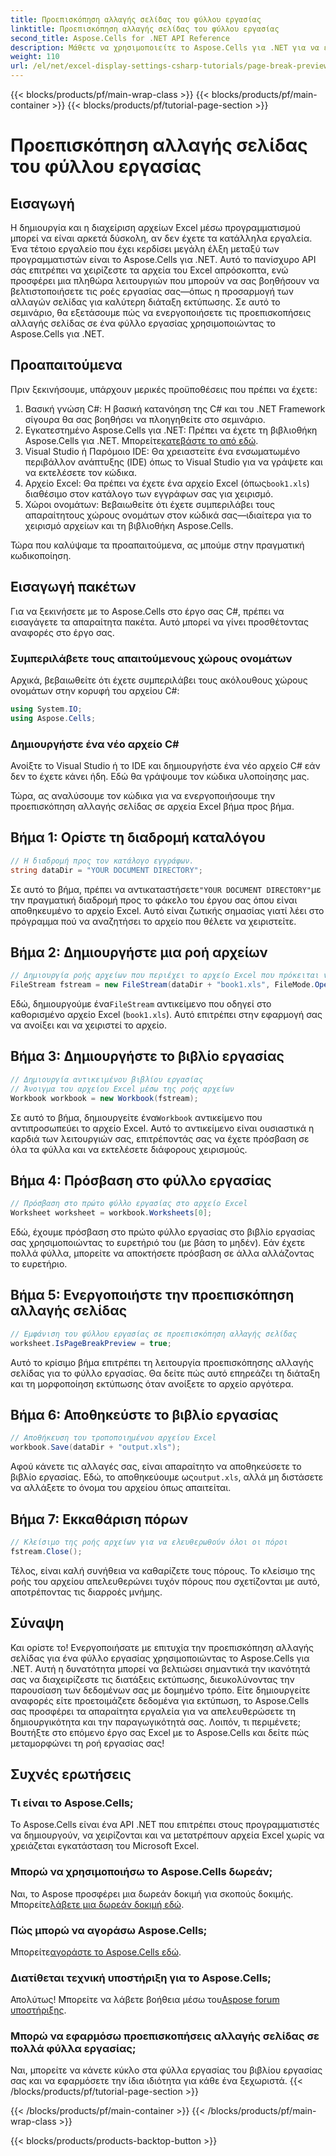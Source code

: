 ```yaml
---
title: Προεπισκόπηση αλλαγής σελίδας του φύλλου εργασίας
linktitle: Προεπισκόπηση αλλαγής σελίδας του φύλλου εργασίας
second_title: Aspose.Cells for .NET API Reference
description: Μάθετε να χρησιμοποιείτε το Aspose.Cells για .NET για να ενεργοποιείτε τις προεπισκοπήσεις αλλαγής σελίδας σε φύλλα εργασίας του Excel μέσω ενός απλού οδηγού βήμα προς βήμα.
weight: 110
url: /el/net/excel-display-settings-csharp-tutorials/page-break-preview-of-worksheet/
---
```


{{< blocks/products/pf/main-wrap-class >}}
{{< blocks/products/pf/main-container >}}
{{< blocks/products/pf/tutorial-page-section >}}

# Προεπισκόπηση αλλαγής σελίδας του φύλλου εργασίας

## Εισαγωγή

Η δημιουργία και η διαχείριση αρχείων Excel μέσω προγραμματισμού μπορεί να είναι αρκετά δύσκολη, αν δεν έχετε τα κατάλληλα εργαλεία. Ένα τέτοιο εργαλείο που έχει κερδίσει μεγάλη έλξη μεταξύ των προγραμματιστών είναι το Aspose.Cells για .NET. Αυτό το πανίσχυρο API σάς επιτρέπει να χειρίζεστε τα αρχεία του Excel απρόσκοπτα, ενώ προσφέρει μια πληθώρα λειτουργιών που μπορούν να σας βοηθήσουν να βελτιστοποιήσετε τις ροές εργασίας σας—όπως η προσαρμογή των αλλαγών σελίδας για καλύτερη διάταξη εκτύπωσης. Σε αυτό το σεμινάριο, θα εξετάσουμε πώς να ενεργοποιήσετε τις προεπισκοπήσεις αλλαγής σελίδας σε ένα φύλλο εργασίας χρησιμοποιώντας το Aspose.Cells για .NET.

## Προαπαιτούμενα

Πριν ξεκινήσουμε, υπάρχουν μερικές προϋποθέσεις που πρέπει να έχετε:

1. Βασική γνώση C#: Η βασική κατανόηση της C# και του .NET Framework σίγουρα θα σας βοηθήσει να πλοηγηθείτε στο σεμινάριο.
2.  Εγκατεστημένο Aspose.Cells για .NET: Πρέπει να έχετε τη βιβλιοθήκη Aspose.Cells για .NET. Μπορείτε[κατεβάστε το από εδώ](https://releases.aspose.com/cells/net/).
3. Visual Studio ή Παρόμοιο IDE: Θα χρειαστείτε ένα ενσωματωμένο περιβάλλον ανάπτυξης (IDE) όπως το Visual Studio για να γράψετε και να εκτελέσετε τον κώδικα.
4. Αρχείο Excel: Θα πρέπει να έχετε ένα αρχείο Excel (όπως`book1.xls`) διαθέσιμο στον κατάλογο των εγγράφων σας για χειρισμό.
5. Χώροι ονομάτων: Βεβαιωθείτε ότι έχετε συμπεριλάβει τους απαραίτητους χώρους ονομάτων στον κώδικά σας—ιδιαίτερα για το χειρισμό αρχείων και τη βιβλιοθήκη Aspose.Cells.

Τώρα που καλύψαμε τα προαπαιτούμενα, ας μπούμε στην πραγματική κωδικοποίηση.

## Εισαγωγή πακέτων

Για να ξεκινήσετε με το Aspose.Cells στο έργο σας C#, πρέπει να εισαγάγετε τα απαραίτητα πακέτα. Αυτό μπορεί να γίνει προσθέτοντας αναφορές στο έργο σας.

### Συμπεριλάβετε τους απαιτούμενους χώρους ονομάτων

Αρχικά, βεβαιωθείτε ότι έχετε συμπεριλάβει τους ακόλουθους χώρους ονομάτων στην κορυφή του αρχείου C#:

```csharp
using System.IO;
using Aspose.Cells;
```

### Δημιουργήστε ένα νέο αρχείο C#

Ανοίξτε το Visual Studio ή το IDE και δημιουργήστε ένα νέο αρχείο C# εάν δεν το έχετε κάνει ήδη. Εδώ θα γράψουμε τον κώδικα υλοποίησης μας.


Τώρα, ας αναλύσουμε τον κώδικα για να ενεργοποιήσουμε την προεπισκόπηση αλλαγής σελίδας σε αρχεία Excel βήμα προς βήμα.

## Βήμα 1: Ορίστε τη διαδρομή καταλόγου

```csharp
// Η διαδρομή προς τον κατάλογο εγγράφων.
string dataDir = "YOUR DOCUMENT DIRECTORY";
```

 Σε αυτό το βήμα, πρέπει να αντικαταστήσετε`"YOUR DOCUMENT DIRECTORY"`με την πραγματική διαδρομή προς το φάκελο του έργου σας όπου είναι αποθηκευμένο το αρχείο Excel. Αυτό είναι ζωτικής σημασίας γιατί λέει στο πρόγραμμα πού να αναζητήσει το αρχείο που θέλετε να χειριστείτε.

## Βήμα 2: Δημιουργήστε μια ροή αρχείων

```csharp
// Δημιουργία ροής αρχείων που περιέχει το αρχείο Excel που πρόκειται να ανοίξει
FileStream fstream = new FileStream(dataDir + "book1.xls", FileMode.Open);
```

 Εδώ, δημιουργούμε ένα`FileStream` αντικείμενο που οδηγεί στο καθορισμένο αρχείο Excel (`book1.xls`). Αυτό επιτρέπει στην εφαρμογή σας να ανοίξει και να χειριστεί το αρχείο.

## Βήμα 3: Δημιουργήστε το βιβλίο εργασίας

```csharp
// Δημιουργία αντικειμένου βιβλίου εργασίας
// Άνοιγμα του αρχείου Excel μέσω της ροής αρχείων
Workbook workbook = new Workbook(fstream);
```

 Σε αυτό το βήμα, δημιουργείτε ένα`Workbook` αντικείμενο που αντιπροσωπεύει το αρχείο Excel. Αυτό το αντικείμενο είναι ουσιαστικά η καρδιά των λειτουργιών σας, επιτρέποντάς σας να έχετε πρόσβαση σε όλα τα φύλλα και να εκτελέσετε διάφορους χειρισμούς.

## Βήμα 4: Πρόσβαση στο φύλλο εργασίας

```csharp
// Πρόσβαση στο πρώτο φύλλο εργασίας στο αρχείο Excel
Worksheet worksheet = workbook.Worksheets[0];
```

Εδώ, έχουμε πρόσβαση στο πρώτο φύλλο εργασίας στο βιβλίο εργασίας σας χρησιμοποιώντας το ευρετήριό του (με βάση το μηδέν). Εάν έχετε πολλά φύλλα, μπορείτε να αποκτήσετε πρόσβαση σε άλλα αλλάζοντας το ευρετήριο.

## Βήμα 5: Ενεργοποιήστε την προεπισκόπηση αλλαγής σελίδας

```csharp
// Εμφάνιση του φύλλου εργασίας σε προεπισκόπηση αλλαγής σελίδας
worksheet.IsPageBreakPreview = true;
```

Αυτό το κρίσιμο βήμα επιτρέπει τη λειτουργία προεπισκόπησης αλλαγής σελίδας για το φύλλο εργασίας. Θα δείτε πώς αυτό επηρεάζει τη διάταξη και τη μορφοποίηση εκτύπωσης όταν ανοίξετε το αρχείο αργότερα.

## Βήμα 6: Αποθηκεύστε το βιβλίο εργασίας

```csharp
// Αποθήκευση του τροποποιημένου αρχείου Excel
workbook.Save(dataDir + "output.xls");
```

Αφού κάνετε τις αλλαγές σας, είναι απαραίτητο να αποθηκεύσετε το βιβλίο εργασίας. Εδώ, το αποθηκεύουμε ως`output.xls`, αλλά μη διστάσετε να αλλάξετε το όνομα του αρχείου όπως απαιτείται.

## Βήμα 7: Εκκαθάριση πόρων

```csharp
// Κλείσιμο της ροής αρχείων για να ελευθερωθούν όλοι οι πόροι
fstream.Close();
```

Τέλος, είναι καλή συνήθεια να καθαρίζετε τους πόρους. Το κλείσιμο της ροής του αρχείου απελευθερώνει τυχόν πόρους που σχετίζονται με αυτό, αποτρέποντας τις διαρροές μνήμης.

## Σύναψη

Και ορίστε το! Ενεργοποιήσατε με επιτυχία την προεπισκόπηση αλλαγής σελίδας για ένα φύλλο εργασίας χρησιμοποιώντας το Aspose.Cells για .NET. Αυτή η δυνατότητα μπορεί να βελτιώσει σημαντικά την ικανότητά σας να διαχειρίζεστε τις διατάξεις εκτύπωσης, διευκολύνοντας την παρουσίαση των δεδομένων σας με δομημένο τρόπο. Είτε δημιουργείτε αναφορές είτε προετοιμάζετε δεδομένα για εκτύπωση, το Aspose.Cells σας προσφέρει τα απαραίτητα εργαλεία για να απελευθερώσετε τη δημιουργικότητα και την παραγωγικότητά σας. Λοιπόν, τι περιμένετε; Βουτήξτε στο επόμενο έργο σας Excel με το Aspose.Cells και δείτε πώς μεταμορφώνει τη ροή εργασίας σας!

## Συχνές ερωτήσεις

### Τι είναι το Aspose.Cells;
Το Aspose.Cells είναι ένα API .NET που επιτρέπει στους προγραμματιστές να δημιουργούν, να χειρίζονται και να μετατρέπουν αρχεία Excel χωρίς να χρειάζεται εγκατάσταση του Microsoft Excel.

### Μπορώ να χρησιμοποιήσω το Aspose.Cells δωρεάν;
 Ναι, το Aspose προσφέρει μια δωρεάν δοκιμή για σκοπούς δοκιμής. Μπορείτε[λάβετε μια δωρεάν δοκιμή εδώ](https://releases.aspose.com/).

### Πώς μπορώ να αγοράσω Aspose.Cells;
 Μπορείτε[αγοράστε το Aspose.Cells εδώ](https://purchase.aspose.com/buy).

### Διατίθεται τεχνική υποστήριξη για το Aspose.Cells;
 Απολύτως! Μπορείτε να λάβετε βοήθεια μέσω του[Aspose forum υποστήριξης](https://forum.aspose.com/c/cells/9).

### Μπορώ να εφαρμόσω προεπισκοπήσεις αλλαγής σελίδας σε πολλά φύλλα εργασίας;
Ναι, μπορείτε να κάνετε κύκλο στα φύλλα εργασίας του βιβλίου εργασίας σας και να εφαρμόσετε την ίδια ιδιότητα για κάθε ένα ξεχωριστά.
{{< /blocks/products/pf/tutorial-page-section >}}

{{< /blocks/products/pf/main-container >}}
{{< /blocks/products/pf/main-wrap-class >}}

{{< blocks/products/products-backtop-button >}}

